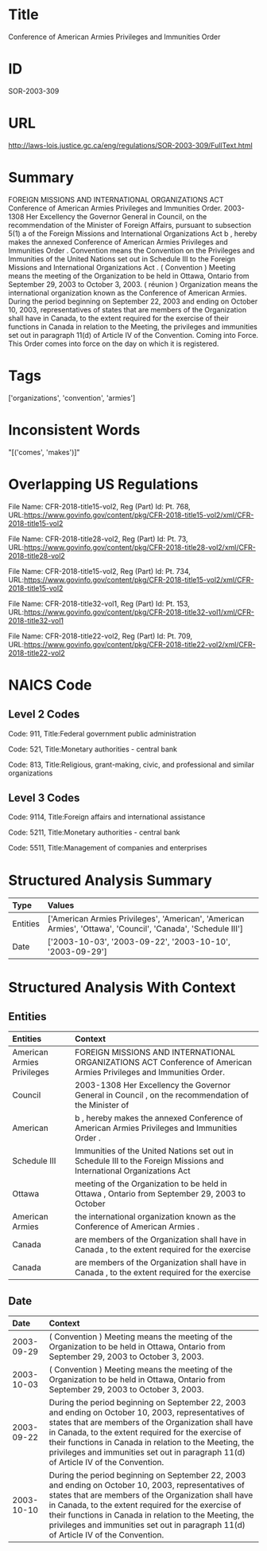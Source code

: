 # Title
Conference of American Armies Privileges and Immunities Order


# ID
SOR-2003-309

# URL
http://laws-lois.justice.gc.ca/eng/regulations/SOR-2003-309/FullText.html


# Summary
FOREIGN MISSIONS AND INTERNATIONAL ORGANIZATIONS ACT Conference of American Armies Privileges and Immunities Order.
2003-1308 Her Excellency the Governor General in Council, on the recommendation of the Minister of Foreign Affairs, pursuant to subsection 5(1) a  of the  Foreign Missions and International Organizations Act b , hereby makes the annexed  Conference of American Armies Privileges and Immunities Order .
Convention  means the Convention on the Privileges and Immunities of the United Nations set out in Schedule III to the  Foreign Missions and International Organizations Act .
( Convention ) Meeting  means the meeting of the Organization to be held in Ottawa, Ontario from September 29, 2003 to October 3, 2003.
( réunion ) Organization  means the international organization known as the Conference of American Armies.
During the period beginning on September 22, 2003 and ending on October 10, 2003, representatives of states that are members of the Organization shall have in Canada, to the extent required for the exercise of their functions in Canada in relation to the Meeting, the privileges and immunities set out in paragraph 11(d) of Article IV of the Convention.
Coming into Force.
This Order comes into force on the day on which it is registered.


# Tags
['organizations', 'convention', 'armies']


# Inconsistent Words
"[('comes', 'makes')]"


# Overlapping US Regulations
File Name: CFR-2018-title15-vol2, Reg (Part) Id: Pt. 768, URL:https://www.govinfo.gov/content/pkg/CFR-2018-title15-vol2/xml/CFR-2018-title15-vol2

File Name: CFR-2018-title28-vol2, Reg (Part) Id: Pt. 73, URL:https://www.govinfo.gov/content/pkg/CFR-2018-title28-vol2/xml/CFR-2018-title28-vol2

File Name: CFR-2018-title15-vol2, Reg (Part) Id: Pt. 734, URL:https://www.govinfo.gov/content/pkg/CFR-2018-title15-vol2/xml/CFR-2018-title15-vol2

File Name: CFR-2018-title32-vol1, Reg (Part) Id: Pt. 153, URL:https://www.govinfo.gov/content/pkg/CFR-2018-title32-vol1/xml/CFR-2018-title32-vol1

File Name: CFR-2018-title22-vol2, Reg (Part) Id: Pt. 709, URL:https://www.govinfo.gov/content/pkg/CFR-2018-title22-vol2/xml/CFR-2018-title22-vol2




# NAICS Code
## Level 2 Codes
Code: 911, Title:Federal government public administration

Code: 521, Title:Monetary authorities - central bank

Code: 813, Title:Religious, grant-making, civic, and professional and similar organizations




## Level 3 Codes
Code: 9114, Title:Foreign affairs and international assistance

Code: 5211, Title:Monetary authorities - central bank

Code: 5511, Title:Management of companies and enterprises







# Structured Analysis Summary
| Type     | Values                                                                                                       |
|:---------|:-------------------------------------------------------------------------------------------------------------|
| Entities | ['American Armies Privileges', 'American', 'American Armies', 'Ottawa', 'Council', 'Canada', 'Schedule III'] |
| Date     | ['2003-10-03', '2003-09-22', '2003-10-10', '2003-09-29']                                                     |


# Structured Analysis With Context
 


## Entities
| Entities                   | Context                                                                                                               |
|:---------------------------|:----------------------------------------------------------------------------------------------------------------------|
| American Armies Privileges | FOREIGN MISSIONS AND INTERNATIONAL ORGANIZATIONS ACT Conference of  American Armies Privileges  and Immunities Order. |
| Council                    | 2003-1308 Her Excellency the Governor General in  Council , on the recommendation of the Minister of                  |
| American                   | b , hereby makes the annexed Conference of American  Armies Privileges and Immunities Order .                         |
| Schedule III               | Immunities of the United Nations set out in Schedule III to the Foreign Missions and International Organizations Act  |
| Ottawa                     | meeting of the Organization to be held in Ottawa , Ontario from September 29, 2003 to October                         |
| American Armies            | the international organization known as the Conference of American Armies .                                           |
| Canada                     | are members of the Organization shall have in Canada , to the extent required for the exercise                        |
| Canada                     | are members of the Organization shall have in Canada , to the extent required for the exercise                        |


## Date
| Date       | Context                                                                                                                                                                                                                                                                                                                                                           |
|:-----------|:------------------------------------------------------------------------------------------------------------------------------------------------------------------------------------------------------------------------------------------------------------------------------------------------------------------------------------------------------------------|
| 2003-09-29 | ( Convention ) Meeting  means the meeting of the Organization to be held in Ottawa, Ontario from September 29, 2003 to October 3, 2003.                                                                                                                                                                                                                           |
| 2003-10-03 | ( Convention ) Meeting  means the meeting of the Organization to be held in Ottawa, Ontario from September 29, 2003 to October 3, 2003.                                                                                                                                                                                                                           |
| 2003-09-22 | During the period beginning on September 22, 2003 and ending on October 10, 2003, representatives of states that are members of the Organization shall have in Canada, to the extent required for the exercise of their functions in Canada in relation to the Meeting, the privileges and immunities set out in paragraph 11(d) of Article IV of the Convention. |
| 2003-10-10 | During the period beginning on September 22, 2003 and ending on October 10, 2003, representatives of states that are members of the Organization shall have in Canada, to the extent required for the exercise of their functions in Canada in relation to the Meeting, the privileges and immunities set out in paragraph 11(d) of Article IV of the Convention. |


